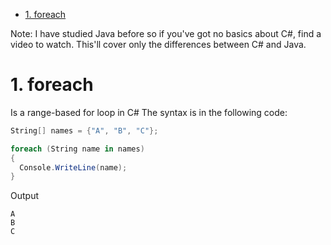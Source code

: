 - [1. foreach](#1-foreach)

Note: I have studied Java before so if you've got no basics about C#, find a video to watch. This'll cover only the differences between C# and Java.
# 1. foreach
Is a range-based for loop in C# The syntax is in the following code:
```C#
String[] names = {"A", "B", "C"};

foreach (String name in names)
{
  Console.WriteLine(name);
}
```
Output
```
A
B
C
```

